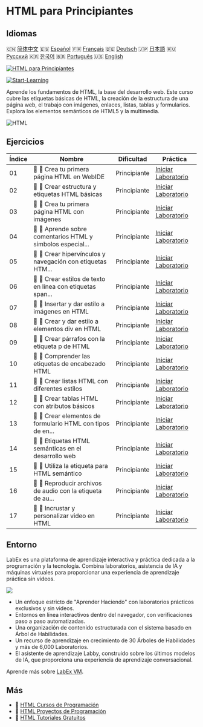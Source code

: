 # HTML para Principiantes

## Idiomas

🇨🇳 [简体中文](README_zh.md) 🇪🇸 [Español](README_es.md) 🇫🇷 [Français](README_fr.md) 🇩🇪 [Deutsch](README_de.md) 🇯🇵 [日本語](README_ja.md) 🇷🇺 [Русский](README_ru.md) 🇰🇷 [한국어](README_ko.md) 🇧🇷 [Português](README_pt.md) 🇺🇸 [English](README.md) 

[![HTML para Principiantes](https://cover-creator.labex.io/html-for-beginners.png?lang=es)](https://labex.io/es/courses/html-for-beginners)

[![Start-Learning](https://img.shields.io/badge/Start-Learning-whitesmoke?style=for-the-badge)](https://labex.io/es/courses/html-for-beginners)

Aprende los fundamentos de HTML, la base del desarrollo web. Este curso cubre las etiquetas básicas de HTML, la creación de la estructura de una página web, el trabajo con imágenes, enlaces, listas, tablas y formularios. Explora los elementos semánticos de HTML5 y la multimedia.

![HTML](https://img.shields.io/badge/HTML-whitesmoke?style=for-the-badge&logo=html)


## Ejercicios

|   Índice | Nombre                                                      | Dificultad   | Práctica                                                                                                                                            |
|----------|-------------------------------------------------------------|--------------|-----------------------------------------------------------------------------------------------------------------------------------------------------|
|       01 | 📖 🔵 Crea tu primera página HTML en WebIDE                 | Principiante | <a target='_blank' href='https://labex.io/es/tutorials/html-create-your-first-html-page-in-webide-451041'>Iniciar Laboratorio</a>                   |
|       02 | 📖 🔵 Crear estructura y etiquetas HTML básicas             | Principiante | <a target='_blank' href='https://labex.io/es/tutorials/css-create-basic-html-structure-and-tags-451029'>Iniciar Laboratorio</a>                     |
|       03 | 📖 🔵 Crea tu primera página HTML con imágenes              | Principiante | <a target='_blank' href='https://labex.io/es/tutorials/javascript-create-your-first-html-page-with-image-451042'>Iniciar Laboratorio</a>            |
|       04 | 📖 🔵 Aprende sobre comentarios HTML y símbolos especial... | Principiante | <a target='_blank' href='https://labex.io/es/tutorials/html-learn-html-comments-and-special-symbols-451065'>Iniciar Laboratorio</a>                 |
|       05 | 📖 🔵 Crear hipervínculos y navegación con etiquetas HTM... | Principiante | <a target='_blank' href='https://labex.io/es/tutorials/javascript-create-hyperlinks-and-navigation-with-html-a-tags-451037'>Iniciar Laboratorio</a> |
|       06 | 📖 🔵 Crear estilos de texto en línea con etiquetas span... | Principiante | <a target='_blank' href='https://labex.io/es/tutorials/javascript-create-inline-text-styling-with-span-tags-in-html-451038'>Iniciar Laboratorio</a> |
|       07 | 📖 🔵 Insertar y dar estilo a imágenes en HTML              | Principiante | <a target='_blank' href='https://labex.io/es/tutorials/html-insert-and-style-images-in-html-452362'>Iniciar Laboratorio</a>                         |
|       08 | 📖 🔵 Crear y dar estilo a elementos div en HTML            | Principiante | <a target='_blank' href='https://labex.io/es/tutorials/javascript-create-and-style-div-elements-in-html-451028'>Iniciar Laboratorio</a>             |
|       09 | 📖 🔵 Crear párrafos con la etiqueta p de HTML              | Principiante | <a target='_blank' href='https://labex.io/es/tutorials/html-create-paragraphs-with-html-p-tag-451039'>Iniciar Laboratorio</a>                       |
|       10 | 📖 🔵 Comprender las etiquetas de encabezado HTML           | Principiante | <a target='_blank' href='https://labex.io/es/tutorials/javascript-understand-html-heading-tags-451082'>Iniciar Laboratorio</a>                      |
|       11 | 📖 🔵 Crear listas HTML con diferentes estilos              | Principiante | <a target='_blank' href='https://labex.io/es/tutorials/css-create-html-lists-with-different-styles-451035'>Iniciar Laboratorio</a>                  |
|       12 | 📖 🔵 Crear tablas HTML con atributos básicos               | Principiante | <a target='_blank' href='https://labex.io/es/tutorials/css-create-html-tables-with-basic-attributes-451036'>Iniciar Laboratorio</a>                 |
|       13 | 📖 🔵 Crear elementos de formulario HTML con tipos de en... | Principiante | <a target='_blank' href='https://labex.io/es/tutorials/css-create-html-form-elements-with-input-types-451034'>Iniciar Laboratorio</a>               |
|       14 | 📖 🔵 Etiquetas HTML semánticas en el desarrollo web        | Principiante | <a target='_blank' href='https://labex.io/es/tutorials/css-semantic-html-tags-in-web-development-451083'>Iniciar Laboratorio</a>                    |
|       15 | 📖 🔵 Utiliza la etiqueta <time> para HTML semántico        | Principiante | <a target='_blank' href='https://labex.io/es/tutorials/css-use-time-tag-for-semantic-html-451085'>Iniciar Laboratorio</a>                           |
|       16 | 📖 🔵 Reproducir archivos de audio con la etiqueta de au... | Principiante | <a target='_blank' href='https://labex.io/es/tutorials/html-play-audio-files-with-html5-audio-tag-451070'>Iniciar Laboratorio</a>                   |
|       17 | 📖 🔵 Incrustar y personalizar video en HTML                | Principiante | <a target='_blank' href='https://labex.io/es/tutorials/html-embed-and-customize-video-in-html-451045'>Iniciar Laboratorio</a>                       |

## Entorno

LabEx es una plataforma de aprendizaje interactiva y práctica dedicada a la programación y la tecnología. Combina laboratorios, asistencia de IA y máquinas virtuales para proporcionar una experiencia de aprendizaje práctica sin videos.

![](https://tutorial-screenshot.getvm.io/images/vm-1725247253.png)

- Un enfoque estricto de "Aprender Haciendo" con laboratorios prácticos exclusivos y sin videos.
- Entornos en línea interactivos dentro del navegador, con verificaciones paso a paso automatizadas.
- Una organización de contenido estructurada con el sistema basado en Árbol de Habilidades.
- Un recurso de aprendizaje en crecimiento de 30 Árboles de Habilidades y más de 6,000 Laboratorios.
- El asistente de aprendizaje Labby, construido sobre los últimos modelos de IA, que proporciona una experiencia de aprendizaje conversacional.

Aprende más sobre [LabEx VM](https://support.labex.io/using-labex/virtual-machine).

## Más

- 🔗 [HTML Cursos de Programación](https://github.com/labex-labs/awesome-programming-courses)
- 🔗 [HTML Proyectos de Programación](https://github.com/labex-labs/awesome-programming-projects)
- 🔗 [HTML Tutoriales Gratuitos](https://github.com/labex-labs/html-free-tutorials)

